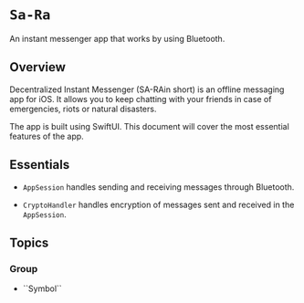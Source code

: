# ``Sa-Ra``

An instant messenger app that works by using Bluetooth. 

## Overview

Decentralized Instant Messenger (SA-RAin short) is an offline messaging app for iOS. It allows you to keep chatting with your friends in case of emergencies, riots or natural disasters. 

The app is built using SwiftUI. This document will cover the most essential features of the app. 

## Essentials

- ``AppSession`` handles sending and receiving messages through Bluetooth. 

- ``CryptoHandler`` handles encryption of messages sent and received in the ``AppSession``.

## Topics

### <!--@START_MENU_TOKEN@-->Group<!--@END_MENU_TOKEN@-->

- <!--@START_MENU_TOKEN@-->``Symbol``<!--@END_MENU_TOKEN@-->
